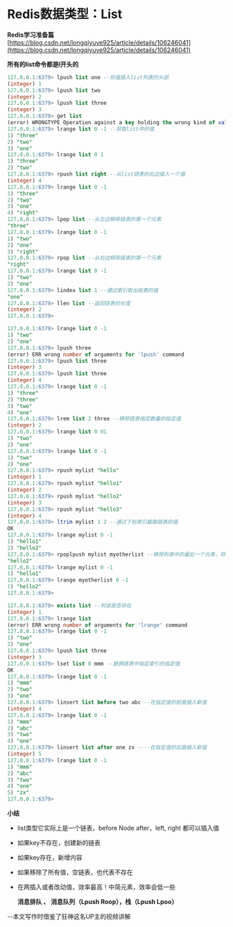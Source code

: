 # 				Redis数据类型：List

**Redis学习准备篇**
[https://blog.csdn.net/longqiyuye925/article/details/106246041](https://blog.csdn.net/longqiyuye925/article/details/106246041) 

**所有的list命令都是l开头的**

```sql
127.0.0.1:6379> lpush list one --将值插入list列表的头部
(integer) 1
127.0.0.1:6379> lpush list two
(integer) 2
127.0.0.1:6379> lpush list three
(integer) 3
127.0.0.1:6379> get list
(error) WRONGTYPE Operation against a key holding the wrong kind of value
127.0.0.1:6379> lrange list 0 -1 --获取list中的值
1) "three"
2) "two"
3) "one"
127.0.0.1:6379> lrange list 0 1
1) "three"
2) "two"
127.0.0.1:6379> rpush list right --从list链表的右边插入一个值
(integer) 4
127.0.0.1:6379> lrange list 0 -1
1) "three"
2) "two"
3) "one"
4) "right"
127.0.0.1:6379> lpop list --从左边移除链表的第一个元素
"three"
127.0.0.1:6379> lrange list 0 -1 
1) "two"
2) "one"
3) "right"
127.0.0.1:6379> rpop list --从右边移除链表的第一个元素
"right"
127.0.0.1:6379> lrange list 0 -1
1) "two"
2) "one"
127.0.0.1:6379> lindex list 1 --通过索引取出链表的值
"one"
127.0.0.1:6379> llen list --返回链表的长度
(integer) 2
127.0.0.1:6379>
```

```sql
127.0.0.1:6379> lrange list 0 -1
1) "two"
2) "one"
127.0.0.1:6379> lpush three
(error) ERR wrong number of arguments for 'lpush' command
127.0.0.1:6379> lpush list three
(integer) 3
127.0.0.1:6379> lpush list three
(integer) 4
127.0.0.1:6379> lrange list 0 -1
1) "three"
2) "three"
3) "two"
4) "one"
127.0.0.1:6379> lrem list 2 three --移除链表指定数量的指定值
(integer) 2
127.0.0.1:6379> lrange list 0 01
1) "two"
2) "one"
127.0.0.1:6379> lrange list 0 -1
1) "two"
2) "one"
127.0.0.1:6379> rpush mylist "hello"
(integer) 1
127.0.0.1:6379> rpush mylist "hello1"
(integer) 2
127.0.0.1:6379> rpush mylist "hello2"
(integer) 3
127.0.0.1:6379> rpush mylist "hello3"
(integer) 4
127.0.0.1:6379> ltrim mylist 1 2 --通过下标索引截取链表的值
OK
127.0.0.1:6379> lrange mylist 0 -1
1) "hello1"
2) "hello2"
127.0.0.1:6379> rpoplpush mylist myotherlist --移除列表中的最后一个元素，将它移动到新的列表中
"hello2"
127.0.0.1:6379> lrange mylist 0 -1
1) "hello1"
127.0.0.1:6379> lrange myotherlist 0 -1
1) "hello2"
127.0.0.1:6379>
```

```sql
127.0.0.1:6379> exists list --判读是否存在
(integer) 1
127.0.0.1:6379> lrange list
(error) ERR wrong number of arguments for 'lrange' command
127.0.0.1:6379> lrange list 0 -1
1) "two"
2) "one"
127.0.0.1:6379> lpush list three
(integer) 3
127.0.0.1:6379> lset list 0 mmm --替换链表中指定索引的指定值
OK
127.0.0.1:6379> lrange list 0 -1
1) "mmm"
2) "two"
3) "one"
127.0.0.1:6379> linsert list before two abc --在指定值的前面插入新值
(integer) 4
127.0.0.1:6379> lrange list 0 -1
1) "mmm"
2) "abc"
3) "two"
4) "one"
127.0.0.1:6379> linsert list after one zx ----在指定值的后面插入新值
(integer) 5
127.0.0.1:6379> lrange list 0 -1
1) "mmm"
2) "abc"
3) "two"
4) "one"
5) "zx"
127.0.0.1:6379>
```

**小结**

- list类型它实际上是一个链表，before Node after，left, right 都可以插入值

- 如果key不存在，创建新的链表

- 如果key存在，新增内容

- 如果移除了所有值，空链表，也代表不存在

- 在两插入或者改动值，效率最高！中简元素，效率会低一些

  **消息排队 、 消息队列（Lpush Roop），栈（Lpush Lpoo）**





--本文写作时借鉴了狂神这名UP主的视频讲解